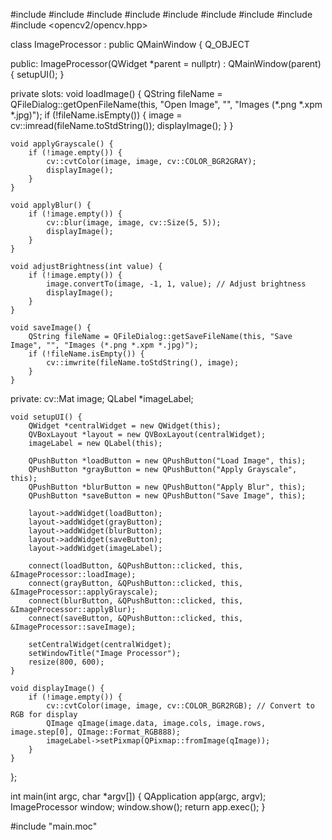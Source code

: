 #include <QApplication>
#include <QMainWindow>
#include <QPushButton>
#include <QVBoxLayout>
#include <QLabel>
#include <QFileDialog>
#include <QImage>
#include <QPixmap>
#include <opencv2/opencv.hpp>

class ImageProcessor : public QMainWindow {
    Q_OBJECT

public:
    ImageProcessor(QWidget *parent = nullptr) : QMainWindow(parent) {
        setupUI();
    }

private slots:
    void loadImage() {
        QString fileName = QFileDialog::getOpenFileName(this, "Open Image", "", "Images (*.png *.xpm *.jpg)");
        if (!fileName.isEmpty()) {
            image = cv::imread(fileName.toStdString());
            displayImage();
        }
    }

    void applyGrayscale() {
        if (!image.empty()) {
            cv::cvtColor(image, image, cv::COLOR_BGR2GRAY);
            displayImage();
        }
    }

    void applyBlur() {
        if (!image.empty()) {
            cv::blur(image, image, cv::Size(5, 5));
            displayImage();
        }
    }

    void adjustBrightness(int value) {
        if (!image.empty()) {
            image.convertTo(image, -1, 1, value); // Adjust brightness
            displayImage();
        }
    }

    void saveImage() {
        QString fileName = QFileDialog::getSaveFileName(this, "Save Image", "", "Images (*.png *.xpm *.jpg)");
        if (!fileName.isEmpty()) {
            cv::imwrite(fileName.toStdString(), image);
        }
    }

private:
    cv::Mat image;
    QLabel *imageLabel;

    void setupUI() {
        QWidget *centralWidget = new QWidget(this);
        QVBoxLayout *layout = new QVBoxLayout(centralWidget);
        imageLabel = new QLabel(this);
        
        QPushButton *loadButton = new QPushButton("Load Image", this);
        QPushButton *grayButton = new QPushButton("Apply Grayscale", this);
        QPushButton *blurButton = new QPushButton("Apply Blur", this);
        QPushButton *saveButton = new QPushButton("Save Image", this);
        
        layout->addWidget(loadButton);
        layout->addWidget(grayButton);
        layout->addWidget(blurButton);
        layout->addWidget(saveButton);
        layout->addWidget(imageLabel);

        connect(loadButton, &QPushButton::clicked, this, &ImageProcessor::loadImage);
        connect(grayButton, &QPushButton::clicked, this, &ImageProcessor::applyGrayscale);
        connect(blurButton, &QPushButton::clicked, this, &ImageProcessor::applyBlur);
        connect(saveButton, &QPushButton::clicked, this, &ImageProcessor::saveImage);

        setCentralWidget(centralWidget);
        setWindowTitle("Image Processor");
        resize(800, 600);
    }

    void displayImage() {
        if (!image.empty()) {
            cv::cvtColor(image, image, cv::COLOR_BGR2RGB); // Convert to RGB for display
            QImage qImage(image.data, image.cols, image.rows, image.step[0], QImage::Format_RGB888);
            imageLabel->setPixmap(QPixmap::fromImage(qImage));
        }
    }
};

int main(int argc, char *argv[]) {
    QApplication app(argc, argv);
    ImageProcessor window;
    window.show();
    return app.exec();
}

#include "main.moc"
